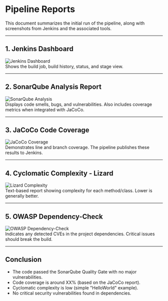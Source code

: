 # Pipeline Reports

This document summarizes the initial run of the pipeline, along with screenshots from Jenkins and the associated tools.

---

## 1. Jenkins Dashboard

![Jenkins Dashboard](../images/jenkins_dashboard.png)  
Shows the build job, build history, status, and stage view.

---

## 2. SonarQube Analysis Report

![SonarQube Analysis](../images/sonar_report.png)  
Displays code smells, bugs, and vulnerabilities. Also includes coverage metrics when integrated with JaCoCo.

---

## 3. JaCoCo Code Coverage

![JaCoCo Coverage](../images/jacoco_coverage.png)  
Demonstrates line and branch coverage. The pipeline publishes these results to Jenkins.

---

## 4. Cyclomatic Complexity - Lizard

![Lizard Complexity](../images/lizard_report.png)  
Text-based report showing complexity for each method/class. Lower is generally better.

---

## 5. OWASP Dependency-Check

![OWASP Dependency-Check](../images/owasp_dependency_check.png)  
Indicates any detected CVEs in the project dependencies. Critical issues should break the build.

---

## Conclusion

- The code passed the SonarQube Quality Gate with no major vulnerabilities.
- Code coverage is around XX% (based on the JaCoCo report).
- Cyclomatic complexity is low (simple "HelloWorld" example).
- No critical security vulnerabilities found in dependencies.

